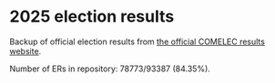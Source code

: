 # 2025 election results

Backup of official election results from [the official COMELEC results website](https://2025electionresults.comelec.gov.ph).












































Number of ERs in repository: 78773/93387 (84.35%).
